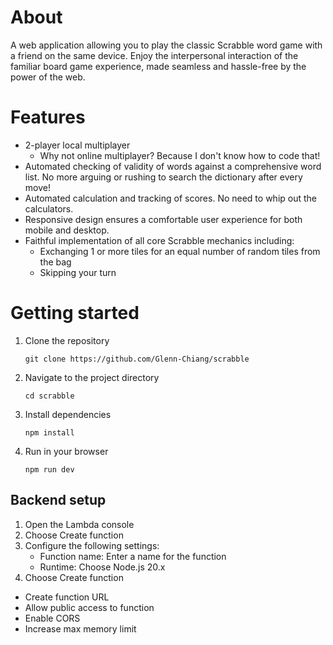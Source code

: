 # About
A web application allowing you to play the classic Scrabble word game with a friend on the same device. 
Enjoy the interpersonal interaction of the familiar board game experience, made seamless and hassle-free by the power of the web.
# Features
- 2-player local multiplayer
  - Why not online multiplayer? Because I don't know how to code that!
- Automated checking of validity of words against a comprehensive word list. No more arguing or rushing to search the dictionary after every move!
- Automated calculation and tracking of scores. No need to whip out the calculators.
- Responsive design ensures a comfortable user experience for both mobile and desktop.
- Faithful implementation of all core Scrabble mechanics including:
  - Exchanging 1 or more tiles for an equal number of random tiles from the bag
  - Skipping your turn
# Getting started
1. Clone the repository  
   ```
   git clone https://github.com/Glenn-Chiang/scrabble
   ```
2. Navigate to the project directory  
   ```
   cd scrabble
   ```
3. Install dependencies  
   ```
   npm install
   ```
4. Run in your browser  
   ```
   npm run dev
   ```
## Backend setup
1. Open the Lambda console
2. Choose Create function
3. Configure the following settings:
   - Function name: Enter a name for the function
   - Runtime: Choose Node.js 20.x
4. Choose Create function
- Create function URL
- Allow public access to function
- Enable CORS
- Increase max memory limit  
